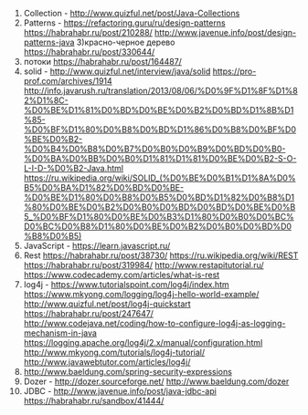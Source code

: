 1) Collection  - http://www.quizful.net/post/Java-Collections
2) Patterns - https://refactoring.guru/ru/design-patterns
              https://habrahabr.ru/post/210288/
              http://www.javenue.info/post/design-patterns-java
3)красно-черное дерево https://habrahabr.ru/post/330644/
4) потоки https://habrahabr.ru/post/164487/
5) solid - http://www.quizful.net/interview/java/solid
           https://pro-prof.com/archives/1914
           http://info.javarush.ru/translation/2013/08/06/%D0%9F%D1%8F%D1%82%D1%8C-%D0%BE%D1%81%D0%BD%D0%BE%D0%B2%D0%BD%D1%8B%D1%85-%D0%BF%D1%80%D0%B8%D0%BD%D1%86%D0%B8%D0%BF%D0%BE%D0%B2-%D0%B4%D0%B8%D0%B7%D0%B0%D0%B9%D0%BD%D0%B0-%D0%BA%D0%BB%D0%B0%D1%81%D1%81%D0%BE%D0%B2-S-O-L-I-D-%D0%B2-Java.html
           https://ru.wikipedia.org/wiki/SOLID_(%D0%BE%D0%B1%D1%8A%D0%B5%D0%BA%D1%82%D0%BD%D0%BE-%D0%BE%D1%80%D0%B8%D0%B5%D0%BD%D1%82%D0%B8%D1%80%D0%BE%D0%B2%D0%B0%D0%BD%D0%BD%D0%BE%D0%B5_%D0%BF%D1%80%D0%BE%D0%B3%D1%80%D0%B0%D0%BC%D0%BC%D0%B8%D1%80%D0%BE%D0%B2%D0%B0%D0%BD%D0%B8%D0%B5)
6) JavaScript - https://learn.javascript.ru/
7) Rest https://habrahabr.ru/post/38730/
        https://ru.wikipedia.org/wiki/REST
        https://habrahabr.ru/post/319984/
        http://www.restapitutorial.ru/
        https://www.codecademy.com/articles/what-is-rest
8) log4j - https://www.tutorialspoint.com/log4j/index.htm
           https://www.mkyong.com/logging/log4j-hello-world-example/
           http://www.quizful.net/post/log4j-quickstart
           https://habrahabr.ru/post/247647/
           http://www.codejava.net/coding/how-to-configure-log4j-as-logging-mechanism-in-java
           https://logging.apache.org/log4j/2.x/manual/configuration.html
           http://www.mkyong.com/tutorials/log4j-tutorial/
           http://www.javawebtutor.com/articles/log4j/
 9) http://www.baeldung.com/spring-security-expressions
 10) Dozer - http://dozer.sourceforge.net/
             http://www.baeldung.com/dozer
 11) JDBC - http://www.javenue.info/post/java-jdbc-api
            https://habrahabr.ru/sandbox/41444/
           


